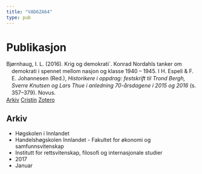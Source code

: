 ```yaml
---
title: "VAD6ZA64"
type: pub
---
```

<h1>Publikasjon</h1>
<article id="csl-bib-container-VAD6ZA64" class="csl-bib-container">
  <div class="csl-bib-body" style="line-height: 1.35; padding-left: 1em; text-indent:-1em;">
  <div class="csl-entry">Bj&#xF8;rnhaug, I. L. (2016). Krig og demokrati`. Konrad Nordahls tanker om demokrati i spennet mellom nasjon og klasse 1940 &#x2013; 1945. I H. Espeli &amp; F. E. Johannesen (Red.), <i>Historikere i oppdrag: festskrift til Trond Bergh, Sverre Knutsen og Lars Thue i anledning 70-&#xE5;rsdagene i 2015 og 2016</i> (s. 357&#x2013;379). Novus.</div>
</div>
  <div class="csl-bib-buttons">
    <a href="#taxonomy-article-VAD6ZA64" class="csl-bib-button">Arkiv</a>
    <a href="https://app.cristin.no/results/show.jsf?id=1440696" alt="Cristin URL" class="csl-bib-button">Cristin</a>
    <a href="http://zotero.org/groups/5402882/items/VAD6ZA64" alt="Zotero URL" class="csl-bib-button">Zotero</a>
  </div>
  <div id="csl-bib-meta-container-VAD6ZA64"></div>
</article>
<div id="csl-bib-meta-VAD6ZA64" class="csl-bib-meta">
  <article id="taxonomy-article-VAD6ZA64" class="taxonomy-article">
    <h1>Arkiv</h1>
    <ul>
      <li>Høgskolen i Innlandet</li>
      <li>Handelshøgskolen Innlandet - Fakultet for økonomi og samfunnsvitenskap</li>
      <li>Institutt for rettsvitenskap, filosofi og internasjonale studier</li>
      <li>2017</li>
      <li>Januar</li>
    </ul>
  </article>
</div>
